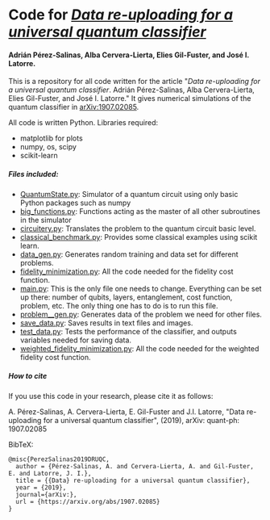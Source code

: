 # Code for *[Data re-uploading for a universal quantum classifier](https://arxiv.org/abs/1907.02085)*
#### Adrián Pérez-Salinas, Alba Cervera-Lierta, Elies Gil-Fuster, and José I. Latorre.

This is a repository for all code written for the article "*Data re-uploading for a universal quantum classifier*. Adrián Pérez-Salinas, Alba Cervera-Lierta, Elies Gil-Fuster, and José I. Latorre."
It gives numerical simulations of the quantum classifier in [arXiv:1907.02085](https://arxiv.org/abs/1907.02085).

All code is written Python. Libraries required:
  - matplotlib for plots
  - numpy, os, scipy
  - scikit-learn

##### Files included:
  - [QuantumState.py](https://github.com/AdrianPerezSalinas/universal_qlassifier/blob/master/QuantumState.py): Simulator of a quantum circuit using only basic Python packages such as numpy
  - [big_functions.py](https://github.com/AdrianPerezSalinas/universal_qlassifier/blob/master/big_functions.py): Functions acting as the master of all other subroutines in the simulator
  - [circuitery.py](https://github.com/AdrianPerezSalinas/universal_qlassifier/blob/master/circuitery.py): Translates the problem to the quantum circuit basic level.
  - [classical_benchmark.py](https://github.com/AdrianPerezSalinas/universal_qlassifier/blob/master/classical_benchmark.py): Provides some classical examples using scikit learn.
  - [data_gen.py](https://github.com/AdrianPerezSalinas/universal_qlassifier/blob/master/data_gen.py): Generates random training and data set for different problems.
  - [fidelity_minimization.py](https://github.com/AdrianPerezSalinas/universal_qlassifier/blob/master/fidelity_minimization.py): All the code needed for the fidelity cost function.
  - [main.py](https://github.com/AdrianPerezSalinas/universal_qlassifier/blob/master/main.py): This is the only file one needs to change. Everything can be set up there: number of qubits, layers, entanglement, cost function, problem, etc. The only thing one has to do is to run this file.
  - [problem__gen.py](https://github.com/AdrianPerezSalinas/universal_qlassifier/blob/master/problem_gen.py): Generates data of the problem we need for other files.
  - [save_data.py](https://github.com/AdrianPerezSalinas/universal_qlassifier/blob/master/save_data.py): Saves results in text files and images. 
  - [test_data.py](https://github.com/AdrianPerezSalinas/universal_qlassifier/blob/master/test_data.py): Tests the performance of the classifier, and outputs variables needed for saving data.
  - [weighted_fidelity_minimization.py](https://github.com/AdrianPerezSalinas/universal_qlassifier/blob/master/weighted_fidelity_minimization.py): All the code needed for the weighted fidelity cost function.
##### How to cite
If you use this code in your research, please cite it as follows:

A. Pérez-Salinas, A. Cervera-Lierta, E. Gil-Fuster and J.I. Latorre, "Data re-uploading for a universal quantum classifier", (2019), arXiv: quant-ph: 1907.02085

BibTeX:
```
@misc{PerezSalinas2019DRUQC,
  author = {Pérez-Salinas, A. and Cervera-Lierta, A. and Gil-Fuster, E. and Latorre, J. I.},
  title = {{Data} re-uploading for a universal quantum classifier},
  year = {2019},
  journal={arXiv:},
  url = {https://arxiv.org/abs/1907.02085}
}
```

